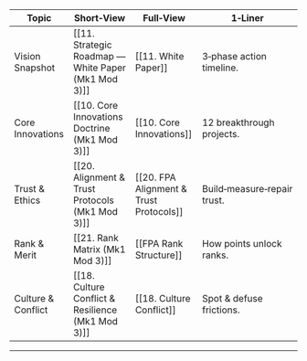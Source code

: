 |Topic|Short‑View|Full‑View|1‑Liner|
|---|---|---|---|
|Vision Snapshot|[[11. Strategic Roadmap — White Paper (Mk1 Mod 3)]]|[[11. White Paper]]|3‑phase action timeline.|
|Core Innovations|[[10. Core Innovations Doctrine (Mk1 Mod 3)]]|[[10. Core Innovations]]|12 breakthrough projects.|
|Trust & Ethics|[[20. Alignment & Trust Protocols (Mk1 Mod 3)]]|[[20. FPA Alignment & Trust Protocols]]|Build‑measure‑repair trust.|
|Rank & Merit|[[21. Rank Matrix (Mk1 Mod 3)]]|[[FPA Rank Structure]]|How points unlock ranks.|
|Culture & Conflict|[[18. Culture Conflict & Resilience (Mk1 Mod 3)]]|[[18. Culture Conflict]]|Spot & defuse frictions.|  
---